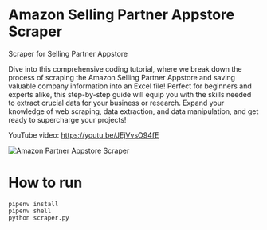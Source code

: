 # Amazon Selling Partner Appstore Scraper
Scraper for Selling Partner Appstore

Dive into this comprehensive coding tutorial, where we break down the process of scraping the Amazon Selling Partner Appstore and saving valuable company information into an Excel file! Perfect for beginners and experts alike, this step-by-step guide will equip you with the skills needed to extract crucial data for your business or research. Expand your knowledge of web scraping, data extraction, and data manipulation, and get ready to supercharge your projects!

YouTube video: https://youtu.be/JEjVvsO94fE

![Amazon Partner Appstore Scraper](https://user-images.githubusercontent.com/32365708/234238212-9258a919-c67d-41e4-b668-140833f69473.jpeg)


# How to run
```buildoutcfg
pipenv install
pipenv shell
python scraper.py
```
